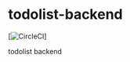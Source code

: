 # todolist-backend
[![CircleCI](https://circleci.com/gh/sunpochin/backend/tree/pochin-branch.svg?style=svg)]

todolist backend

